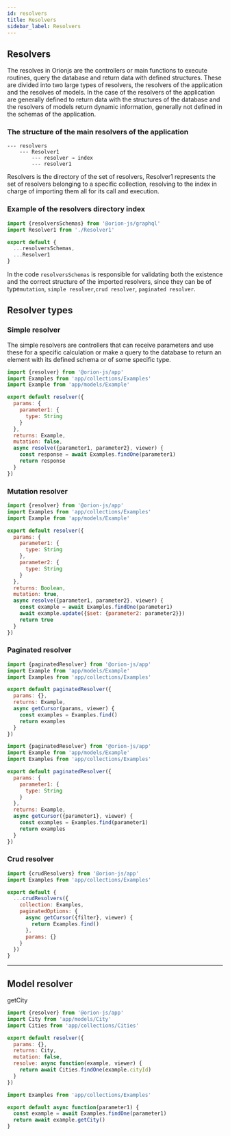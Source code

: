 ```yaml
---
id: resolvers
title: Resolvers
sidebar_label: Resolvers
---
```


## Resolvers

The resolves in Orionjs are the controllers or main functions to execute routines, query the database and return data with defined structures. These are divided into two large types of resolvers, the resolvers of the application and the resolves of models. In the case of the resolvers of the application are generally defined to return data with the structures of the database and the resolvers of models return dynamic information, generally not defined in the schemas of the application.

### The structure of the main resolvers of the application

```
--- resolvers
    --- Resolver1
        --- resolver → index
        --- resolver1

```

Resolvers is the directory of the set of resolvers, Resolver1 represents the set of resolvers belonging to a specific collection, resolving to the index in charge of importing them all for its call and execution.

### Example of the resolvers directory index

```js
import {resolversSchemas} from '@orion-js/graphql'
import Resolver1 from './Resolver1'

export default {
  ...resolversSchemas,
  ...Resolver1
}
```

In the code `resolversSchemas` is responsible for validating both the existence and the correct structure of the imported resolvers, since they can be of type`mutation`, `simple resolver`,`crud resolver`, `paginated resolver`.

## Resolver types

### Simple resolver

The simple resolvers are controllers that can receive parameters and use these for a specific calculation or make a query to the database to return an element with its defined schema or of some specific type.

```js
import {resolver} from '@orion-js/app'
import Examples from 'app/collections/Examples'
import Example from 'app/models/Example'

export default resolver({
  params: {
    parameter1: {
      type: String
    }
  },
  returns: Example,
  mutation: false,
  async resolve({parameter1, parameter2}, viewer) {
    const response = await Examples.findOne(parameter1)
    return response
  }
})
```

### Mutation resolver

```js
import {resolver} from '@orion-js/app'
import Examples from 'app/collections/Examples'
import Example from 'app/models/Example'

export default resolver({
  params: {
    parameter1: {
      type: String
    },
    parameter2: {
      type: String
    }
  },
  returns: Boolean,
  mutation: true,
  async resolve({parameter1, parameter2}, viewer) {
    const example = await Examples.findOne(parameter1)
    await example.update({$set: {parameter2: parameter2}})
    return true
  }
})
```

### Paginated resolver

```js
import {paginatedResolver} from '@orion-js/app'
import Example from 'app/models/Example'
import Examples from 'app/collections/Examples'

export default paginatedResolver({
  params: {},
  returns: Example,
  async getCursor(params, viewer) {
    const examples = Examples.find()
    return examples
  }
})
```

```js
import {paginatedResolver} from '@orion-js/app'
import Example from 'app/models/Example'
import Examples from 'app/collections/Examples'

export default paginatedResolver({
  params: {
    parameter1: {
      type: String
    }
  },
  returns: Example,
  async getCursor({parameter1}, viewer) {
    const examples = Examples.find(parameter1)
    return examples
  }
})
```

### Crud resolver

```js
import {crudResolvers} from '@orion-js/app'
import Examples from 'app/collections/Examples'

export default {
  ...crudResolvers({
    collection: Examples,
    paginatedOptions: {
      async getCursor({filter}, viewer) {
        return Examples.find()
      },
      params: {}
    }
  })
}
```

---

## Model resolver

getCity

```js
import {resolver} from '@orion-js/app'
import City from 'app/models/City'
import Cities from 'app/collections/Cities'

export default resolver({
  params: {},
  returns: City,
  mutation: false,
  resolve: async function(example, viewer) {
    return await Cities.findOne(example.cityId)
  }
})
```

```js
import Examples from 'app/collections/Examples'

export default async function(parameter1) {
  const example = await Examples.findOne(parameter1)
  return await example.getCity()
}
```
